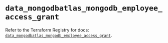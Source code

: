 # `data_mongodbatlas_mongodb_employee_access_grant`

Refer to the Terraform Registry for docs: [`data_mongodbatlas_mongodb_employee_access_grant`](https://registry.terraform.io/providers/mongodb/mongodbatlas/1.35.0/docs/data-sources/mongodb_employee_access_grant).
